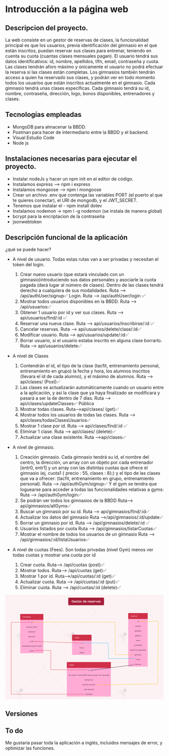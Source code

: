 
# Introducción a la página web
## Descripcion del proyecto.
La web consiste en un gestor de reservas de clases, la funcionalidad principal es que los usuarios, previa identificación del gimnasio en el que están inscritos, puedan reservar sus clases para entrenar, teniendo en cuenta su cuota (cuantas clases mensuales pagan). 
El usuario tendrá sus datos identificativos: id, nombre, apellidos, tlfn, email, contraseña y cuota.
Las clases tendrán aforo máximo y únicamente el usuario no podrá efectuar la reserva si las clases están completas. 
Los gimnasios también tendrán acceso a quien ha reservado sus clases, y podrán ver en todo momento todos los usuarios que están inscritos actualmente en el gimnasio. Cada gimnasio tendrá unas clases específicas. Cada gimnasio tendrá su id, nombre, contraseña, dirección, logo, bonos disponibles, entrenadores y clases.

## Tecnologías empleadas
- MongoDB para almacenar la BBDD.
- Postman para hacer de intermediario entre la BBDD y el backend.
- Visual Estudio Code
- Node js

## Instalaciones necesarias para ejecutar el proyecto.
- Instalar nodeJs y hacer un npm init en el editor de código.
- Instalamos express --> npm i express
- Instalamos mongoose --> npm i mongoose
- Crear un archivo .env que contenga las variables PORT (el puerto al que te quieres conectar), el URI de mongodb, y el JWT_SECRET.
- Tenemos que instalar el - npm install dotev
- Instalamos nodemon -> npm i -g nodemon (se instala de manera global)
- bcrypt para la encriptacion de la contraseña
- jsonwebtoken

## Descripción funcional de la aplicación
¿qué se puede hacer?
-   A nivel de usuario. Todas estas rutas van a ser privadas y necesitan el token del login.
    1.  Crear nuevo usuario (que estará vinculado con un gimnasio)introduciendo sus datos personales y asociarle la cuota pagada (dará lugar al número de clases). Dentro de las clases tendrá derecho a cualquiera de sus modalidades. 
    Ruta --> /api/authUser/signup✅ 
    Login. Ruta --> /api/authUser/login ✅
    2.  Mostrar todos usuarios disponibles en la BBDD.  Ruta --> /api/usuarios✅
    3.  Obtener 1 usuario por id y ver sus clases.  Ruta --> api/usuarios/find/:id ✅
    4.  Reservar una nueva clase. Ruta --> api/usuarios/inscribirse/:id ✅
    5.  Cancelar reservas. Ruta --> api/usuarios/delete/clase/:id✅
    6.  Modificar usuario. Ruta --> api/usuarios/update/:id✅
    7.  Borrar usuario, si el usuario estaba inscrito en alguna clase borrarlo. Ruta --> api/usuarios/delete✅

-   A nivel de Clases
    1.  Contendrán el id, el tipo de la clase (tacfit, entrenamiento personal, entrenamiento en grupo) la fecha y hora, los alumnos inscritos (llevara el id de cada alumno), y el máximo de alumnos.  Ruta --> api/clases/ (Post)✅
    2.  Las clases se actualizarán automáticamente cuando un usuario entre a la aplicación, y así la clase que ya haya finalizado se modificara y pasará a ser la de dentro de 7 días.  Ruta --> api/clases/updateClasses✅ Pública
    3.  Mostrar todas clases.  Ruta-->api/clases/ (get)✅
    4.  Mostrar todos los usuarios de todas las clases.  Ruta --> api/clases/todasClasesUsuarios✅
    5.  Mostrar 1 clase por id.  Ruta --> api/clases/find/:id ✅
    6.  Eliminar 1 clase.  Ruta --> api/clases/ (delete)✅
    7.  Actualizar una clase existente. Ruta -->api/clases✅

-   A nivel de gimnasio.
    1.  Creación gimnasio. Cada gimnasio tendrá su id, el nombre del centro, la dirección, un array con un objeto por cada entrenador [entr0, entr1] y un array con las distintas cuotas que ofrece el gimnasio (ej, cuota1 { precio : 55, clases : 8};) y el tipo de las clases que va a ofrecer: (tacfit, entrenamiento en grupo, entrenamiento personal). 
    Ruta --> /api/authGym/signup✅
    Y el gym se tendra que loguearse para acceder a todas las funcionalidades relativas a gyms:
    Ruta --> /api/authGym/login✅
    2.  Se podrán ver todos los gimnasios de la BBDD 
    Ruta--> api/gimnasios/allGyms✅
    3.  Buscar un gimnasio por su id. 
    Ruta --> api/gimnasios/find/:id✅
    4.  Actualizar los datos del gimnasio
    Ruta -->/api/gimnasios/:id/update✅
    5.  Borrar un gimnasio por id. 
    Ruta --> /api/gimnasios/delete/:id ✅
    6.  Usuarios listados por cuota
    Ruta --> /api/gimnasios/listarCuotas✅
    7. Mostrar el nombre de todos los usuarios de un gimnasio
    Ruta --> /api/gimnasios/:id/listaUsuarios✅ 

- A nivel de cuotas (Fees). Son todas privadas (nivel Gym) menos ver todas cuotas y mostrar una cuota por id
    1. Crear cuota.  Ruta--> /api/cuotas  (post)✅
    2. Mostrar todos.  Ruta--> /api/cuotas   (get)✅
    3. Mostrar 1 por id.   Ruta-->/api/cuotas/:id (get)✅
    4. Actualizar cuota.  Ruta --> /api/cuotas/:id (put)✅ 
    5. Eliminar cuota.  Ruta --> /api/cuotas/:id (delete)✅ 


![ScreenShot](./GestorReservas.png)
 
## Versiones


## To do
Me gustaría pasar toda la aplicación a inglés, incluidos mensajes de error, y optimizar las funciones.